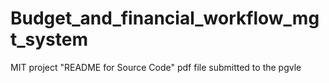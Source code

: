 # Budget_and_financial_workflow_mgt_system
MIT project
"README for Source Code" pdf file submitted to the pgvle 

